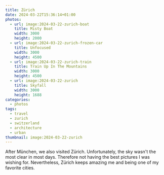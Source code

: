 ```yaml
---
title: Zürich
date: 2024-03-22T15:36:14+01:00
photos:
  - url: image:2024-03-22-zurich-boat
    title: Misty Boat
    width: 3000
    height: 2000
  - url: image:2024-03-22-zurich-frozen-car
    title: Unfocused
    width: 3000
    height: 4500
  - url: image:2024-03-22-zurich-train
    title: Train Up In The Mountains
    width: 3000
    height: 4500
  - url: image:2024-03-22-zurich
    title: Skyfall
    width: 3000
    height: 1688
categories:
  - photos
tags:
  - travel
  - zurich
  - switzerland
  - architecture
  - urban
thumbnail: image:2024-03-22-zurich
---
```


<style>
.fg-2024-03-22-zurich {
  grid-template-areas:
    "a a"
    "b c"
    "d d";
}

.fg-2024-03-22-zurich> *:nth-child(1) { grid-area: a; }
.fg-2024-03-22-zurich> *:nth-child(2) { grid-area: b; }
.fg-2024-03-22-zurich> *:nth-child(3) { grid-area: c; }
.fg-2024-03-22-zurich> *:nth-child(4) { grid-area: d; }
</style>

After München, we also visited Zürich. Unfortunately, the sky wasn't the most clear in most days. Therefore not having the best pictures I was wishing for. Nevertheless, Zürich keeps amazing me and being one of my favorite cities.
